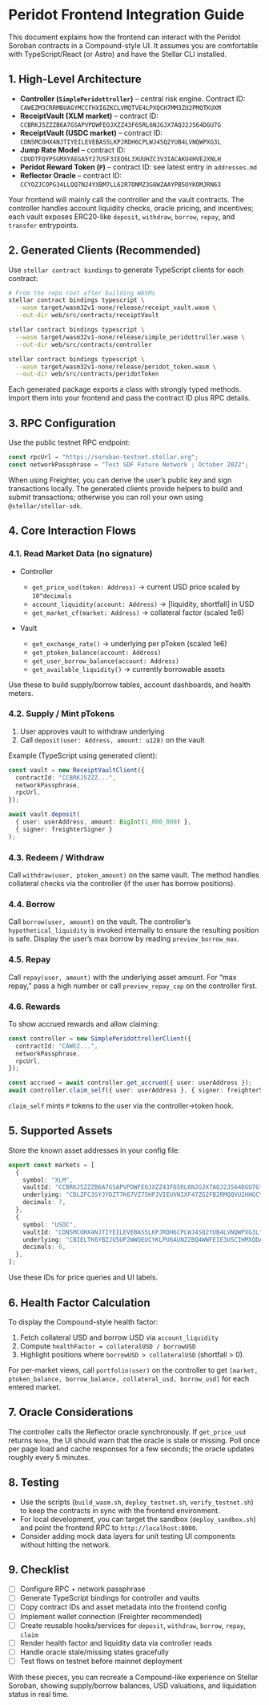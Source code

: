 # Peridot Frontend Integration Guide

This document explains how the frontend can interact with the Peridot Soroban contracts in a Compound-style UI. It assumes you are comfortable with TypeScript/React (or Astro) and have the Stellar CLI installed.

## 1. High-Level Architecture

- **Controller (`SimplePeridottroller`)** – central risk engine. Contract ID: `CAWEZM3CRRMBUAGYMCCFHXI6ZKCLVMQTVE4LPXQCH7MM3ZU2PMQTKUXM`
- **ReceiptVault (XLM market)** – contract ID: `CCBRKJ5ZZZB6A7GSAPVPDWFEOJXZZ43F65RL6NJGJX7AQJ2JS64DGU7G`
- **ReceiptVault (USDC market)** – contract ID: `CDNSMCOHX4NJTIYEILEVEBAS5LKPJRDH6CPLWJ4SQ2YUB4LVNQWPXG3L`
- **Jump Rate Model** – contract ID: `CDUDTFQYPSGMXYAEGA5Y27USF3IEQ6L3XUUHZC3V3IACAKU4HVE2XNLH`
- **Peridot Reward Token (`P`)** – contract ID: see latest entry in `addresses.md`
- **Reflector Oracle** – contract ID: `CCYOZJCOPG34LLQQ7N24YXBM7LL62R7ONMZ3G6WZAAYPB5OYKOMJRN63`

Your frontend will mainly call the controller and the vault contracts. The controller handles account liquidity checks, oracle pricing, and incentives; each vault exposes ERC20-like `deposit`, `withdraw`, `borrow`, `repay`, and `transfer` entrypoints.

## 2. Generated Clients (Recommended)

Use `stellar contract bindings` to generate TypeScript clients for each contract:

```bash
# From the repo root after building WASMs
stellar contract bindings typescript \
  --wasm target/wasm32v1-none/release/receipt_vault.wasm \
  --out-dir web/src/contracts/receiptVault

stellar contract bindings typescript \
  --wasm target/wasm32v1-none/release/simple_peridottroller.wasm \
  --out-dir web/src/contracts/controller

stellar contract bindings typescript \
  --wasm target/wasm32v1-none/release/peridot_token.wasm \
  --out-dir web/src/contracts/peridotToken
```

Each generated package exports a class with strongly typed methods. Import them into your frontend and pass the contract ID plus RPC details.

## 3. RPC Configuration

Use the public testnet RPC endpoint:

```ts
const rpcUrl = "https://soroban-testnet.stellar.org";
const networkPassphrase = "Test SDF Future Network ; October 2022";
```

When using Freighter, you can derive the user’s public key and sign transactions locally. The generated clients provide helpers to build and submit transactions; otherwise you can roll your own using `@stellar/stellar-sdk`.

## 4. Core Interaction Flows

### 4.1. Read Market Data (no signature)

- Controller

  - `get_price_usd(token: Address)` → current USD price scaled by `10^decimals`
  - `account_liquidity(account: Address)` → [liquidity, shortfall] in USD
  - `get_market_cf(market: Address)` → collateral factor (scaled 1e6)

- Vault
  - `get_exchange_rate()` → underlying per pToken (scaled 1e6)
  - `get_ptoken_balance(account: Address)`
  - `get_user_borrow_balance(account: Address)`
  - `get_available_liquidity()` → currently borrowable assets

Use these to build supply/borrow tables, account dashboards, and health meters.

### 4.2. Supply / Mint pTokens

1. User approves vault to withdraw underlying
2. Call `deposit(user: Address, amount: u128)` on the vault

Example (TypeScript using generated client):

```ts
const vault = new ReceiptVaultClient({
  contractId: "CCBRKJ5ZZZ...",
  networkPassphrase,
  rpcUrl,
});

await vault.deposit(
  { user: userAddress, amount: BigInt(1_000_000) },
  { signer: freighterSigner }
);
```

### 4.3. Redeem / Withdraw

Call `withdraw(user, ptoken_amount)` on the same vault. The method handles collateral checks via the controller (if the user has borrow positions).

### 4.4. Borrow

Call `borrow(user, amount)` on the vault. The controller’s `hypothetical_liquidity` is invoked internally to ensure the resulting position is safe. Display the user’s max borrow by reading `preview_borrow_max`.

### 4.5. Repay

Call `repay(user, amount)` with the underlying asset amount. For “max repay,” pass a high number or call `preview_repay_cap` on the controller first.

### 4.6. Rewards

To show accrued rewards and allow claiming:

```ts
const controller = new SimplePeridottrollerClient({
  contractId: "CAWEZ...",
  networkPassphrase,
  rpcUrl,
});

const accrued = await controller.get_accrued({ user: userAddress });
await controller.claim_self({ user: userAddress }, { signer: freighterSigner });
```

`claim_self` mints `P` tokens to the user via the controller→token hook.

## 5. Supported Assets

Store the known asset addresses in your config file:

```ts
export const markets = [
  {
    symbol: "XLM",
    vaultId: "CCBRKJ5ZZZB6A7GSAPVPDWFEOJXZZ43F65RL6NJGJX7AQJ2JS64DGU7G",
    underlying: "CDLZFC3SYJYDZT7K67VZ75HPJVIEUVNIXF47ZG2FB2RMQQVU2HHGCYSC",
    decimals: 7,
  },
  {
    symbol: "USDC",
    vaultId: "CDNSMCOHX4NJTIYEILEVEBAS5LKPJRDH6CPLWJ4SQ2YUB4LVNQWPXG3L",
    underlying: "CBIELTK6YBZJU5UP2WWQEUCYKLPU6AUNZ2BQ4WWFEIE3USCIHMXQDAMA",
    decimals: 6,
  },
];
```

Use these IDs for price queries and UI labels.

## 6. Health Factor Calculation

To display the Compound-style health factor:

1. Fetch collateral USD and borrow USD via `account_liquidity`
2. Compute `healthFactor = collateralUSD / borrowUSD`
3. Highlight positions where `borrowUSD > collateralUSD` (shortfall > 0).

For per-market views, call `portfolio(user)` on the controller to get `[market, ptoken_balance, borrow_balance, collateral_usd, borrow_usd]` for each entered market.

## 7. Oracle Considerations

The controller calls the Reflector oracle synchronously. If `get_price_usd` returns `None`, the UI should warn that the oracle is stale or missing. Poll once per page load and cache responses for a few seconds; the oracle updates roughly every 5 minutes.

## 8. Testing

- Use the scripts (`build_wasm.sh`, `deploy_testnet.sh`, `verify_testnet.sh`) to keep the contracts in sync with the frontend environment.
- For local development, you can target the sandbox (`deploy_sandbox.sh`) and point the frontend RPC to `http://localhost:8000`.
- Consider adding mock data layers for unit testing UI components without hitting the network.

## 9. Checklist

- [ ] Configure RPC + network passphrase
- [ ] Generate TypeScript bindings for controller and vaults
- [ ] Copy contract IDs and asset metadata into the frontend config
- [ ] Implement wallet connection (Freighter recommended)
- [ ] Create reusable hooks/services for `deposit`, `withdraw`, `borrow`, `repay`, `claim`
- [ ] Render health factor and liquidity data via controller reads
- [ ] Handle oracle stale/missing states gracefully
- [ ] Test flows on testnet before mainnet deployment

With these pieces, you can recreate a Compound-like experience on Stellar Soroban, showing supply/borrow balances, USD valuations, and liquidation status in real time.
